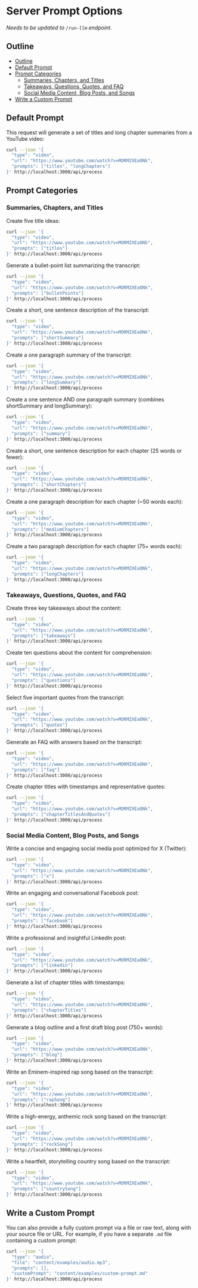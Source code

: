 # Server Prompt Options

*Needs to be updated to `/run-llm` endpoint.*

## Outline

- [Outline](#outline)
- [Default Prompt](#default-prompt)
- [Prompt Categories](#prompt-categories)
  - [Summaries, Chapters, and Titles](#summaries-chapters-and-titles)
  - [Takeaways, Questions, Quotes, and FAQ](#takeaways-questions-quotes-and-faq)
  - [Social Media Content, Blog Posts, and Songs](#social-media-content-blog-posts-and-songs)
- [Write a Custom Prompt](#write-a-custom-prompt)

## Default Prompt

This request will generate a set of titles and long chapter summaries from a YouTube video:

```bash
curl --json '{
  "type": "video",
  "url": "https://www.youtube.com/watch?v=MORMZXEaONk",
  "prompts": ["titles", "longChapters"]
}' http://localhost:3000/api/process
```

## Prompt Categories

### Summaries, Chapters, and Titles

Create five title ideas:

```bash
curl --json '{
  "type": "video",
  "url": "https://www.youtube.com/watch?v=MORMZXEaONk",
  "prompts": ["titles"]
}' http://localhost:3000/api/process
```

Generate a bullet-point list summarizing the transcript:

```bash
curl --json '{
  "type": "video",
  "url": "https://www.youtube.com/watch?v=MORMZXEaONk",
  "prompts": ["bulletPoints"]
}' http://localhost:3000/api/process
```

Create a short, one sentence description of the transcript:

```bash
curl --json '{
  "type": "video",
  "url": "https://www.youtube.com/watch?v=MORMZXEaONk",
  "prompts": ["shortSummary"]
}' http://localhost:3000/api/process
```

Create a one paragraph summary of the transcript:

```bash
curl --json '{
  "type": "video",
  "url": "https://www.youtube.com/watch?v=MORMZXEaONk",
  "prompts": ["longSummary"]
}' http://localhost:3000/api/process
```

Create a one sentence AND one paragraph summary (combines shortSummary and longSummary):

```bash
curl --json '{
  "type": "video",
  "url": "https://www.youtube.com/watch?v=MORMZXEaONk",
  "prompts": ["summary"]
}' http://localhost:3000/api/process
```

Create a short, one sentence description for each chapter (25 words or fewer):

```bash
curl --json '{
  "type": "video",
  "url": "https://www.youtube.com/watch?v=MORMZXEaONk",
  "prompts": ["shortChapters"]
}' http://localhost:3000/api/process
```

Create a one paragraph description for each chapter (~50 words each):

```bash
curl --json '{
  "type": "video",
  "url": "https://www.youtube.com/watch?v=MORMZXEaONk",
  "prompts": ["mediumChapters"]
}' http://localhost:3000/api/process
```

Create a two paragraph description for each chapter (75+ words each):

```bash
curl --json '{
  "type": "video",
  "url": "https://www.youtube.com/watch?v=MORMZXEaONk",
  "prompts": ["longChapters"]
}' http://localhost:3000/api/process
```

### Takeaways, Questions, Quotes, and FAQ

Create three key takeaways about the content:

```bash
curl --json '{
  "type": "video",
  "url": "https://www.youtube.com/watch?v=MORMZXEaONk",
  "prompts": ["takeaways"]
}' http://localhost:3000/api/process
```

Create ten questions about the content for comprehension:

```bash
curl --json '{
  "type": "video",
  "url": "https://www.youtube.com/watch?v=MORMZXEaONk",
  "prompts": ["questions"]
}' http://localhost:3000/api/process
```

Select five important quotes from the transcript:

```bash
curl --json '{
  "type": "video",
  "url": "https://www.youtube.com/watch?v=MORMZXEaONk",
  "prompts": ["quotes"]
}' http://localhost:3000/api/process
```

Generate an FAQ with answers based on the transcript:

```bash
curl --json '{
  "type": "video",
  "url": "https://www.youtube.com/watch?v=MORMZXEaONk",
  "prompts": ["faq"]
}' http://localhost:3000/api/process
```

Create chapter titles with timestamps and representative quotes:

```bash
curl --json '{
  "type": "video",
  "url": "https://www.youtube.com/watch?v=MORMZXEaONk",
  "prompts": ["chapterTitlesAndQuotes"]
}' http://localhost:3000/api/process
```

### Social Media Content, Blog Posts, and Songs

Write a concise and engaging social media post optimized for X (Twitter):

```bash
curl --json '{
  "type": "video",
  "url": "https://www.youtube.com/watch?v=MORMZXEaONk",
  "prompts": ["x"]
}' http://localhost:3000/api/process
```

Write an engaging and conversational Facebook post:

```bash
curl --json '{
  "type": "video",
  "url": "https://www.youtube.com/watch?v=MORMZXEaONk",
  "prompts": ["facebook"]
}' http://localhost:3000/api/process
```

Write a professional and insightful LinkedIn post:

```bash
curl --json '{
  "type": "video",
  "url": "https://www.youtube.com/watch?v=MORMZXEaONk",
  "prompts": ["linkedin"]
}' http://localhost:3000/api/process
```

Generate a list of chapter titles with timestamps:

```bash
curl --json '{
  "type": "video",
  "url": "https://www.youtube.com/watch?v=MORMZXEaONk",
  "prompts": ["chapterTitles"]
}' http://localhost:3000/api/process
```

Generate a blog outline and a first draft blog post (750+ words):

```bash
curl --json '{
  "type": "video",
  "url": "https://www.youtube.com/watch?v=MORMZXEaONk",
  "prompts": ["blog"]
}' http://localhost:3000/api/process
```

Write an Eminem-inspired rap song based on the transcript:

```bash
curl --json '{
  "type": "video",
  "url": "https://www.youtube.com/watch?v=MORMZXEaONk",
  "prompts": ["rapSong"]
}' http://localhost:3000/api/process
```

Write a high-energy, anthemic rock song based on the transcript:

```bash
curl --json '{
  "type": "video",
  "url": "https://www.youtube.com/watch?v=MORMZXEaONk",
  "prompts": ["rockSong"]
}' http://localhost:3000/api/process
```

Write a heartfelt, storytelling country song based on the transcript:

```bash
curl --json '{
  "type": "video",
  "url": "https://www.youtube.com/watch?v=MORMZXEaONk",
  "prompts": ["countrySong"]
}' http://localhost:3000/api/process
```

## Write a Custom Prompt

You can also provide a fully custom prompt via a file or raw text, along with your source file or URL. For example, if you have a separate `.md` file containing a custom prompt:

```bash
curl --json '{
  "type": "audio",
  "file": "content/examples/audio.mp3",
  "prompts": [],
  "customPrompt": "content/examples/custom-prompt.md"
}' http://localhost:3000/api/process
```